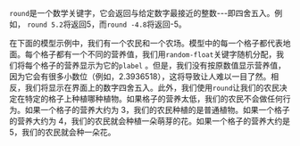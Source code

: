 ﻿`round`是一个数学关键字，它会返回与给定数字最接近的整数---即四舍五入。例如， `round 5.2`将返回5，而`round -4.8`将返回-5。

在下面的模型示例中，我们有一个农民和一个农场。模型中的每一个格子都代表地面。每个格子都有一个不同的营养值，我们用`random-float`关键字随机分配，我们将每个格子的营养显示为它的`plabel` 。但是，我们没有按原数值显示营养值，因为它会有很多小数位（例如，2.3936518），这将导致让人难以一目了然。相反，我们将显示在界面上的数字四舍五入。此外，我们使用`round`让我们的农民决定在特定的格子上种植哪种植物。如果格子的营养太低，我们的农民不会做任何行为。如果一个格子的营养大约为 3，我们的农民种植的是普通植物。如果一个格子的营养大约为 4，我们的农民就会种植一朵萌芽的花。如果一个格子的营养大约是 5，我们的农民就会种一朵花。
